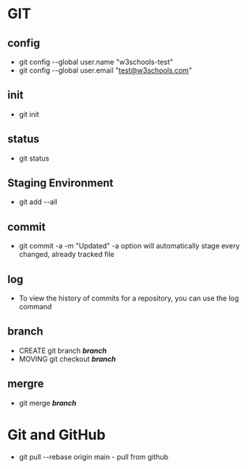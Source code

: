 # GIT

## config
* git config --global user.name "w3schools-test"
* git config --global user.email "test@w3schools.com"
## init
* git init
## status
* git status
## Staging Environment
* git add --all
## commit
* git commit -a -m "Updated"
        -a option will automatically stage every changed, already tracked file
## log
* To view the history of commits for a repository, you can use the log command
## branch
* CREATE git branch ***branch***
* MOVING git checkout ***branch***
## mergre
* git merge ***branch***
# Git and GitHub
* git pull --rebase origin main   - pull from github
